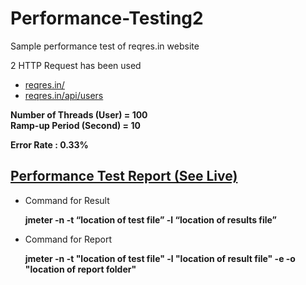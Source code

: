 # Performance-Testing2
Sample performance test of reqres.in website

2 HTTP Request has been used
- [reqres.in/](https://reqres.in/)
- [reqres.in/api/users](https://reqres.in/api/users)

**Number of Threads (User) = 100** <br />
**Ramp-up Period (Second) = 10**

**Error Rate : 0.33%**

## [Performance Test Report (See Live)](https://performance-test2-sakib.netlify.app/) 


 - Command for Result
 
   **jmeter -n -t “location of test file” -l “location of results file”**
  - Command for Report
  
    **jmeter -n -t "location of test file" -l "location of result file" -e -o "location of report folder"**
